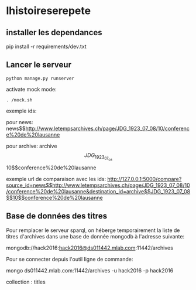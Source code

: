 # lhistoireserepete

## installer les dependances
pip install -r requirements/dev.txt

## Lancer le serveur

```
python manage.py runserver
```

activate mock mode:

```
. /mock.sh
```

exemple ids:

pour news:
news$$http://www.letempsarchives.ch/page/JDG_1923_07_08/10/conference%20de%20lausanne

pour archive:
archive$$JDG_1923_07_08$$10$$conference%20de%20lausanne


exemple url de comparaison avec les ids:
http://127.0.0.1:5000/compare?source_id=news$$http://www.letempsarchives.ch/page/JDG_1923_07_08/10/conference%20de%20lausanne&destination_id=archive$$JDG_1923_07_08$$10$$conference%20de%20lausanne

## Base de données des titres

Pour remplacer le serveur sparql, on héberge temporairement la liste de titres d'archives dans une base de donnée mongodb à l'adresse suivante:

mongodb://hack2016:hack2016@ds011442.mlab.com:11442/archives

Pour se connecter depuis l'outil ligne de commande:

  mongo ds011442.mlab.com:11442/archives -u hack2016 -p hack2016
  
  collection : titles